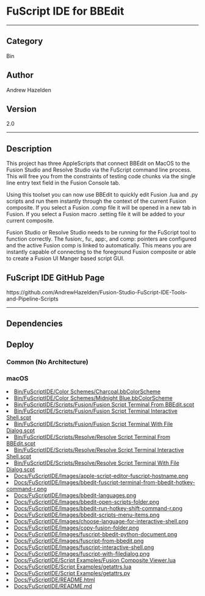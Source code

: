 # FuScript IDE for BBEdit
___

## Category
Bin

## Author
Andrew Hazelden

## Version
2.0

___

## Description
<p>This project has three AppleScripts that connect BBEdit on MacOS to the Fusion Studio and Resolve Studio via the FuScript command line process. This will free you from the constraints of testing code chunks via the single line entry text field in the Fusion Console tab.</p>

<p>Using this toolset you can now use BBEdit to quickly edit Fusion .lua and .py scripts and run them instantly through the context of the current Fusion composite. If you select a Fusion .comp file it will be opened in a new tab in Fusion. If you select a Fusion macro .setting file it will be added to your current composite.</p>

<p>Fusion Studio or Resolve Studio needs to be running for the FuScript tool to function correctly. The fusion:, fu:, app:, and comp: pointers are configured and the active Fusion comp is linked to automatically. This means you are instantly capable of connecting to the foreground Fusion composite or able to create a Fusion UI Manger based script GUI.</p>

<h2>FuScript IDE GitHub Page</h2>

<p>https://github.com/AndrewHazelden/Fusion-Studio-FuScript-IDE-Tools-and-Pipeline-Scripts</p>


___

## Dependencies

## Deploy

### Common (No Architecture)

<ul>
</ul>

### macOS

<li><a href="https://gitlab.com/WeSuckLess/Reactor/-/blob/master/Atoms/com.AndrewHazelden.FuScriptIDE/Mac/Bin/FuScriptIDE/Color Schemes/Charcoal.bbColorScheme?ref_type=heads">Bin/FuScriptIDE/Color Schemes/Charcoal.bbColorScheme</a></li>
<li><a href="https://gitlab.com/WeSuckLess/Reactor/-/blob/master/Atoms/com.AndrewHazelden.FuScriptIDE/Mac/Bin/FuScriptIDE/Color Schemes/Midnight Blue.bbColorScheme?ref_type=heads">Bin/FuScriptIDE/Color Schemes/Midnight Blue.bbColorScheme</a></li>
<li><a href="https://gitlab.com/WeSuckLess/Reactor/-/blob/master/Atoms/com.AndrewHazelden.FuScriptIDE/Mac/Bin/FuScriptIDE/Scripts/Fusion/Fusion Script Terminal From BBEdit.scpt?ref_type=heads">Bin/FuScriptIDE/Scripts/Fusion/Fusion Script Terminal From BBEdit.scpt</a></li>
<li><a href="https://gitlab.com/WeSuckLess/Reactor/-/blob/master/Atoms/com.AndrewHazelden.FuScriptIDE/Mac/Bin/FuScriptIDE/Scripts/Fusion/Fusion Script Terminal Interactive Shell.scpt?ref_type=heads">Bin/FuScriptIDE/Scripts/Fusion/Fusion Script Terminal Interactive Shell.scpt</a></li>
<li><a href="https://gitlab.com/WeSuckLess/Reactor/-/blob/master/Atoms/com.AndrewHazelden.FuScriptIDE/Mac/Bin/FuScriptIDE/Scripts/Fusion/Fusion Script Terminal With File Dialog.scpt?ref_type=heads">Bin/FuScriptIDE/Scripts/Fusion/Fusion Script Terminal With File Dialog.scpt</a></li>
<li><a href="https://gitlab.com/WeSuckLess/Reactor/-/blob/master/Atoms/com.AndrewHazelden.FuScriptIDE/Mac/Bin/FuScriptIDE/Scripts/Resolve/Resolve Script Terminal From BBEdit.scpt?ref_type=heads">Bin/FuScriptIDE/Scripts/Resolve/Resolve Script Terminal From BBEdit.scpt</a></li>
<li><a href="https://gitlab.com/WeSuckLess/Reactor/-/blob/master/Atoms/com.AndrewHazelden.FuScriptIDE/Mac/Bin/FuScriptIDE/Scripts/Resolve/Resolve Script Terminal Interactive Shell.scpt?ref_type=heads">Bin/FuScriptIDE/Scripts/Resolve/Resolve Script Terminal Interactive Shell.scpt</a></li>
<li><a href="https://gitlab.com/WeSuckLess/Reactor/-/blob/master/Atoms/com.AndrewHazelden.FuScriptIDE/Mac/Bin/FuScriptIDE/Scripts/Resolve/Resolve Script Terminal With File Dialog.scpt?ref_type=heads">Bin/FuScriptIDE/Scripts/Resolve/Resolve Script Terminal With File Dialog.scpt</a></li>
<li><a href="https://gitlab.com/WeSuckLess/Reactor/-/blob/master/Atoms/com.AndrewHazelden.FuScriptIDE/Mac/Docs/FuScriptIDE/Images/apple-script-editor-fuscript-hostname.png?ref_type=heads">Docs/FuScriptIDE/Images/apple-script-editor-fuscript-hostname.png</a></li>
<li><a href="https://gitlab.com/WeSuckLess/Reactor/-/blob/master/Atoms/com.AndrewHazelden.FuScriptIDE/Mac/Docs/FuScriptIDE/Images/bbedit-fuscript-terminal-from-bbedit-hotkey-command-r.png?ref_type=heads">Docs/FuScriptIDE/Images/bbedit-fuscript-terminal-from-bbedit-hotkey-command-r.png</a></li>
<li><a href="https://gitlab.com/WeSuckLess/Reactor/-/blob/master/Atoms/com.AndrewHazelden.FuScriptIDE/Mac/Docs/FuScriptIDE/Images/bbedit-languages.png?ref_type=heads">Docs/FuScriptIDE/Images/bbedit-languages.png</a></li>
<li><a href="https://gitlab.com/WeSuckLess/Reactor/-/blob/master/Atoms/com.AndrewHazelden.FuScriptIDE/Mac/Docs/FuScriptIDE/Images/bbedit-open-scripts-folder.png?ref_type=heads">Docs/FuScriptIDE/Images/bbedit-open-scripts-folder.png</a></li>
<li><a href="https://gitlab.com/WeSuckLess/Reactor/-/blob/master/Atoms/com.AndrewHazelden.FuScriptIDE/Mac/Docs/FuScriptIDE/Images/bbedit-run-hotkey-shift-command-r.png?ref_type=heads">Docs/FuScriptIDE/Images/bbedit-run-hotkey-shift-command-r.png</a></li>
<li><a href="https://gitlab.com/WeSuckLess/Reactor/-/blob/master/Atoms/com.AndrewHazelden.FuScriptIDE/Mac/Docs/FuScriptIDE/Images/bbedit-scripts-menu-items.png?ref_type=heads">Docs/FuScriptIDE/Images/bbedit-scripts-menu-items.png</a></li>
<li><a href="https://gitlab.com/WeSuckLess/Reactor/-/blob/master/Atoms/com.AndrewHazelden.FuScriptIDE/Mac/Docs/FuScriptIDE/Images/choose-language-for-interactive-shell.png?ref_type=heads">Docs/FuScriptIDE/Images/choose-language-for-interactive-shell.png</a></li>
<li><a href="https://gitlab.com/WeSuckLess/Reactor/-/blob/master/Atoms/com.AndrewHazelden.FuScriptIDE/Mac/Docs/FuScriptIDE/Images/copy-fusion-folder.png?ref_type=heads">Docs/FuScriptIDE/Images/copy-fusion-folder.png</a></li>
<li><a href="https://gitlab.com/WeSuckLess/Reactor/-/blob/master/Atoms/com.AndrewHazelden.FuScriptIDE/Mac/Docs/FuScriptIDE/Images/fuscript-bbedit-python-document.png?ref_type=heads">Docs/FuScriptIDE/Images/fuscript-bbedit-python-document.png</a></li>
<li><a href="https://gitlab.com/WeSuckLess/Reactor/-/blob/master/Atoms/com.AndrewHazelden.FuScriptIDE/Mac/Docs/FuScriptIDE/Images/fuscript-from-bbedit.png?ref_type=heads">Docs/FuScriptIDE/Images/fuscript-from-bbedit.png</a></li>
<li><a href="https://gitlab.com/WeSuckLess/Reactor/-/blob/master/Atoms/com.AndrewHazelden.FuScriptIDE/Mac/Docs/FuScriptIDE/Images/fuscript-interactive-shell.png?ref_type=heads">Docs/FuScriptIDE/Images/fuscript-interactive-shell.png</a></li>
<li><a href="https://gitlab.com/WeSuckLess/Reactor/-/blob/master/Atoms/com.AndrewHazelden.FuScriptIDE/Mac/Docs/FuScriptIDE/Images/fuscript-with-filedialog.png?ref_type=heads">Docs/FuScriptIDE/Images/fuscript-with-filedialog.png</a></li>
<li><a href="https://gitlab.com/WeSuckLess/Reactor/-/blob/master/Atoms/com.AndrewHazelden.FuScriptIDE/Mac/Docs/FuScriptIDE/Script Examples/Fusion Composite Viewer.lua?ref_type=heads">Docs/FuScriptIDE/Script Examples/Fusion Composite Viewer.lua</a></li>
<li><a href="https://gitlab.com/WeSuckLess/Reactor/-/blob/master/Atoms/com.AndrewHazelden.FuScriptIDE/Mac/Docs/FuScriptIDE/Script Examples/getattrs.lua?ref_type=heads">Docs/FuScriptIDE/Script Examples/getattrs.lua</a></li>
<li><a href="https://gitlab.com/WeSuckLess/Reactor/-/blob/master/Atoms/com.AndrewHazelden.FuScriptIDE/Mac/Docs/FuScriptIDE/Script Examples/getattrs.py?ref_type=heads">Docs/FuScriptIDE/Script Examples/getattrs.py</a></li>
<li><a href="https://gitlab.com/WeSuckLess/Reactor/-/blob/master/Atoms/com.AndrewHazelden.FuScriptIDE/Mac/Docs/FuScriptIDE/README.html?ref_type=heads">Docs/FuScriptIDE/README.html</a></li>
<li><a href="https://gitlab.com/WeSuckLess/Reactor/-/blob/master/Atoms/com.AndrewHazelden.FuScriptIDE/Mac/Docs/FuScriptIDE/README.md?ref_type=heads">Docs/FuScriptIDE/README.md</a></li>
